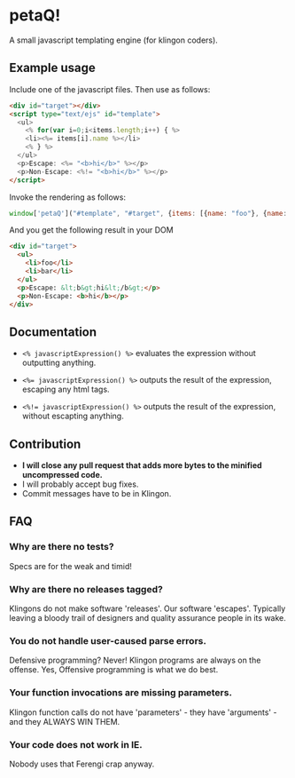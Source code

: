 # petaQ!

A small javascript templating engine (for klingon coders).

## Example usage

Include one of the javascript files. Then use as follows:

```html
<div id="target"></div>
<script type="text/ejs" id="template">
  <ul>
    <% for(var i=0;i<items.length;i++) { %>
    <li><%= items[i].name %></li>
    <% } %>
  </ul>
  <p>Escape: <%= "<b>hi</b>" %></p>
  <p>Non-Escape: <%!= "<b>hi</b>" %></p>
</script>
```

Invoke the rendering as follows:
```javascript
window['petaQ']("#template", "#target", {items: [{name: "foo"}, {name: "bar"}]});
```

And you get the following result in your DOM
```html
<div id="target">
  <ul>
    <li>foo</li>
    <li>bar</li>
  </ul>
  <p>Escape: &lt;b&gt;hi&lt;/b&gt;</p>
  <p>Non-Escape: <b>hi</b></p>
</div>
```

## Documentation

* `<% javascriptExpression() %>` evaluates the expression without
outputting anything.

* `<%= javascriptExpression() %>` outputs the result of the expression,
escaping any html tags.

* `<%!= javascriptExpression() %>` outputs the result of the expression,
without escapting anything.

## Contribution

* **I will close any pull request that adds more bytes to the minified
  uncompressed code.**
* I will probably accept bug fixes.
* Commit messages have to be in Klingon.

## FAQ

### Why are there no tests?

Specs are for the weak and timid!

### Why are there no releases tagged?

Klingons do not make software 'releases'. Our software 'escapes'.
Typically leaving a bloody trail of designers and quality assurance
people in its wake.

### You do not handle user-caused parse errors.

Defensive programming? Never! Klingon programs are always on the
offense. Yes, Offensive programming is what we do best.

### Your function invocations are missing parameters.

Klingon function calls do not have 'parameters' - they have
'arguments' - and they ALWAYS WIN THEM.

### Your code does not work in IE.

Nobody uses that Ferengi crap anyway.

